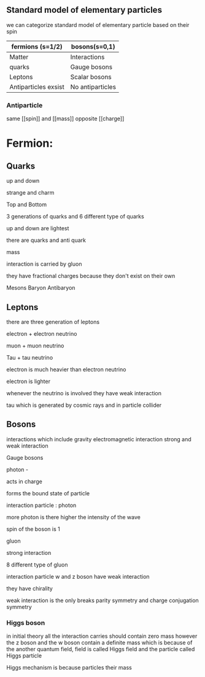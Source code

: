 


## Standard model of elementary particles




we can categorize standard model of elementary particle based on their spin 


| fermions (s=1/2)     | bosons(s=0,1)    |
| -------------------- | ---------------- |
| Matter               | Interactions     |
| quarks               | Gauge bosons     |
| Leptons              | Scalar bosons    |
| Antiparticles exsist | No antiparticles |


### Antiparticle

same [[spin]] and [[mass]]
opposite [[charge]]

# Fermion:


## Quarks


up and down

strange and charm

Top and Bottom

3 generations of quarks and 6 different type of quarks

up and down are lightest

there are quarks and anti quark

mass 

interaction is carried by gluon

they have fractional charges because they don't exist on their own

Mesons Baryon Antibaryon


## Leptons

there are three generation of leptons

electron  + electron neutrino

muon + muon neutrino

Tau + tau neutrino

electron is much heavier than electron neutrino

electron is lighter

whenever the neutrino is involved they have weak interaction


tau which is generated by cosmic rays and in particle collider



## Bosons

interactions which include gravity electromagnetic interaction strong and weak interaction

Gauge bosons 

photon - 

acts in charge

forms the bound state of particle

interaction particle : photon

more photon is there higher the intensity of the wave

spin of the boson is 1


gluon

strong interaction

8 different type of gluon

interaction particle w and z boson have weak interaction

they have chirality

weak interaction is the only breaks parity symmetry and charge conjugation symmetry



### Higgs boson

in initial theory all the interaction carries should contain zero mass however the z boson and the w boson contain a definite mass which is because of the another quantum field, field is called Higgs field and the particle called Higgs particle


Higgs mechanism is because particles their mass






